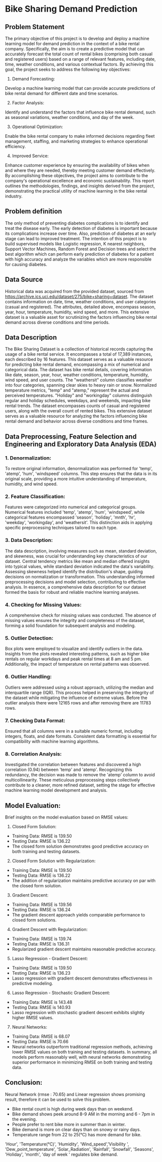 
# Bike Sharing Demand Prediction

## Problem Statement

The primary objective of this project is to develop and deploy a machine learning model for demand
prediction in the context of a bike rental company. Specifically, the aim is to create a predictive model
that can accurately forecast the total count of rental bikes (comprising both casual and registered
users) based on a range of relevant features, including date, time, weather conditions, and various
contextual factors. By achieving this goal, the project seeks to address the following key objectives:

1. Demand Forecasting: 

Develop a machine learning model that can provide accurate predictions
of bike rental demand for different date and time scenarios.

2. Factor Analysis: 

Identify and understand the factors that influence bike rental demand, such
as seasonal variations, weather conditions, and day of the week.

3. Operational Optimization: 

Enable the bike rental company to make informed decisions
regarding fleet management, staffing, and marketing strategies to enhance operational efficiency.

4. Improved Service: 

Enhance customer experience by ensuring the availability of bikes when
and where they are needed, thereby meeting customer demand effectively.
By accomplishing these objectives, the project aims to contribute to the company's operational
excellence and economic sustainability. This report outlines the methodologies, findings, and insights
derived from the project, demonstrating the practical utility of machine learning in the bike rental
industry.

## Problem definition

The only method of preventing diabetes complications is to identify and treat the disease early.
The early detection of diabetes is important because its complications increase over time. Also,
prediction of diabetes at an early stage can lead to improved treatment. The intention of this
project is to build supervised models like Logistic regression, K nearest neighbors, Support
Vector Machines, Random Forest and Decision trees and select the best algorithm which can
perform early prediction of diabetes for a patient with high accuracy and analyze the variables
which are more responsible for causing diabetes.

## Data Source

Historical data was acquired from the provided dataset, sourced from https://archive.ics.uci.edu/dataset/275/bike+sharing+dataset. The dataset contains information on date, time, weather conditions, and user
categories (casual and registered). The attributes, detailed above, encompass season, year, hour,
temperature, humidity, wind speed, and more. This extensive dataset is a valuable asset for
scrutinizing the factors influencing bike rental demand across diverse conditions and time periods.

## Data Description

The Bike Sharing Dataset is a collection of historical records capturing the usage of a bike rental
service. It encompasses a total of 17,389 instances, each described by 16 features. This dataset serves
as a valuable resource for predicting bike rental demand, encompassing a mix of numerical and
categorical data.
The dataset has bike rental details, covering information like date, season, year, hour, weather
conditions, temperature, humidity, wind speed, and user counts. The "weathersit" column classifies
weather into four categories, spanning clear skies to heavy rain or snow. Normalized temperature
metrics, "temp" and "atemp," represent the actual and perceived temperatures. "Holiday" and
"workingday" columns distinguish regular and holiday schedules, weekdays, and weekends,
impacting bike rental trends. The dataset encompasses counts of casual and registered users, along
with the overall count of rented bikes. This extensive dataset serves as a valuable resource for
analyzing the factors influencing bike rental demand and behavior across diverse conditions and time
frames.

## Data Preprocessing, Feature Selection and Engineering and Exploratory Data Analysis (EDA)


### 1. Denormalization:
To restore original information, denormalization was performed for 'temp', 'atemp', 'hum',
'windspeed' columns. This step ensures that the data is in its original scale, providing a more intuitive
understanding of temperature, humidity, and wind speed.

### 2. Feature Classification:
Features were categorized into numerical and categorical groups. Numerical features included
'temp', 'atemp', 'hum', 'windspeed', while categorical features encompassed 'season', 'holiday', 'mnth',
'hr', 'weekday', 'workingday', and 'weathersit'. This distinction aids in applying specific preprocessing
techniques tailored to each type.

### 3. Data Description:
The data description, involving measures such as mean, standard deviation, and skewness, was
crucial for understanding key characteristics of our dataset. Central tendency metrics like mean and
median offered insights into typical values, while standard deviation indicated the data's variability.
Assessing skewness helped identify the distribution's shape, guiding decisions on normalization or
transformation. This understanding informed preprocessing decisions and model selection,
contributing to effective analysis. In essence, a comprehensive data description for our dataset formed
the basis for robust and reliable machine learning analyses.

### 4. Checking for Missing Values:
A comprehensive check for missing values was conducted. The absence of missing values ensures
the integrity and completeness of the dataset, forming a solid foundation for subsequent analysis and
modeling.

### 5. Outlier Detection:
Box plots were employed to visualize and identify outliers in the data. Insights from the plots
revealed interesting patterns, such as higher bike rentals on regular workdays and peak rental times at
8 am and 5 pm. Additionally, the impact of temperature on rental patterns was observed.

### 6. Outlier Handling:
Outliers were addressed using a robust approach, utilizing the median and interquartile range
(IQR). This process helped in preserving the integrity of the dataset while mitigating the influence of
extreme values. Before the outlier analysis there were 12165 rows and after removing there are 11783
rows.

### 7. Checking Data Format:
Ensured that all columns were in a suitable numeric format, including integers, floats, and date
formats. Consistent data formatting is essential for compatibility with machine learning algorithms.

### 8. Correlation Analysis:
Investigated the correlation between features and discovered a high correlation (0.94) between
'temp' and 'atemp'. Recognizing this redundancy, the decision was made to remove the 'atemp' column
to avoid multicollinearity.
These meticulous preprocessing steps collectively contribute to a cleaner, more refined dataset, setting
the stage for effective machine learning model development and analysis.

## Model Evaluation:

Brief insights on the model evaluation based on RMSE values:
1. Closed Form Solution:
- Training Data: RMSE is 139.50
- Testing Data: RMSE is 136.22
- The closed form solution demonstrates good predictive accuracy on both training and testing datasets.
2. Closed Form Solution with Regularization:
- Training Data: RMSE is 139.50
- Testing Data: RMSE is 136.22
- The addition of regularization maintains predictive accuracy on par with the closed form solution.
3. Gradient Descent:
- Training Data: RMSE is 139.56
- Testing Data: RMSE is 136.24
- The gradient descent approach yields comparable performance to closed form solutions.
4. Gradient Descent with Regularization:
- Training Data: RMSE is 139.74
- Testing Data: RMSE is 136.31
- Regularized gradient descent maintains reasonable predictive accuracy.
5. Lasso Regression - Gradient Descent:
- Training Data: RMSE is 139.50
- Testing Data: RMSE is 136.23
- Lasso regression with gradient descent demonstrates effectiveness in predictive modeling.
6. Lasso Regression - Stochastic Gradient Descent:
- Training Data: RMSE is 143.48
- Testing Data: RMSE is 140.93
- Lasso regression with stochastic gradient descent exhibits slightly higher RMSE values.
7. Neural Networks:
- Training Data: RMSE is 68.07
- Testing Data: RMSE is 70.66
- Neural networks outperform traditional regression methods, achieving lower RMSE values on both training and testing datasets.
In summary, all models perform reasonably well, with neural networks demonstrating superior
performance in minimizing RMSE on both training and testing data.

## Conclusion:

Neural Network (rmse : 70.65) and Linear regression shows promising result, therefore it can be used
to solve this problem.
 - Bike rental count is high during week days than on weekend.
-  Bike demand shows peek around 8-9 AM in the morning and 6 - 7pm in the evening.
 - People prefer to rent bike more in summer than in winter.
 - Bike demand is more on clear days than on snowy or rainy days.
 - Temperature range from 22 to 25(°C) has more demand for bike.

'Hour', 'Temperature(°C)', 'Humidity', 'Wind_speed','Visibility ', 'Dew_point_temperature',
'Solar_Radiation', 'Rainfall', 'Snowfall', 'Seasons', 'Holiday', 'month', 'day of week '
regulates bike demand.
